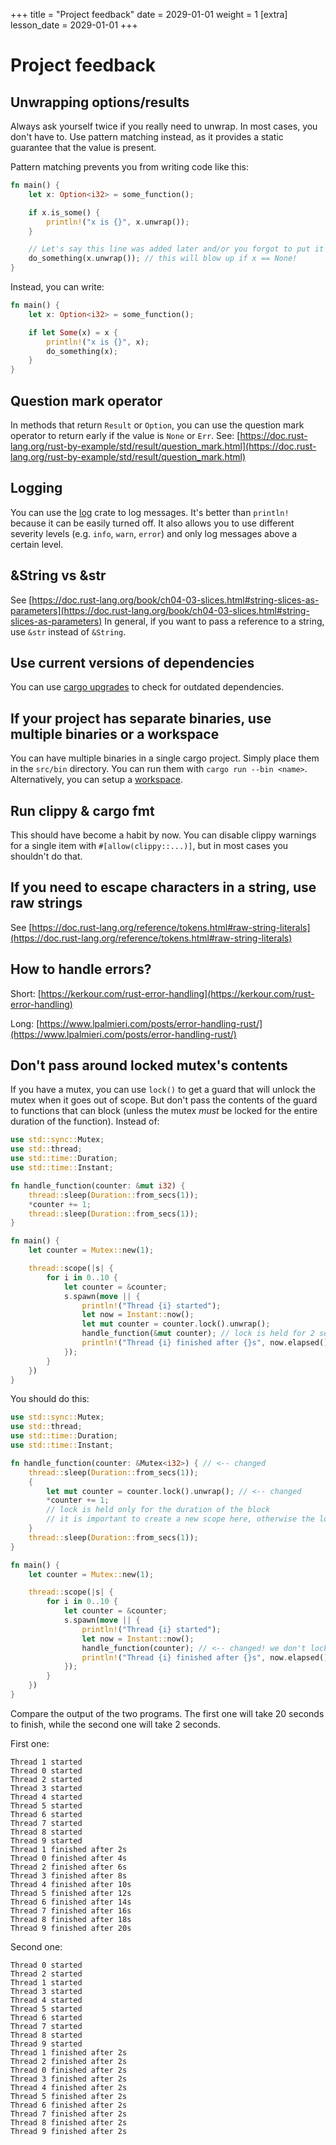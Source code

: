 +++
title = "Project feedback"
date = 2029-01-01
weight = 1
[extra]
lesson_date = 2029-01-01
+++

# Project feedback

## Unwrapping options/results

Always ask yourself twice if you really need to unwrap. In most cases, you don't have to. Use pattern matching instead,
as it provides a static guarantee that the value is present.

Pattern matching prevents you from writing code like this:

```rust
fn main() {
    let x: Option<i32> = some_function();

    if x.is_some() {
        println!("x is {}", x.unwrap());
    }

    // Let's say this line was added later and/or you forgot to put it in the if statement.
    do_something(x.unwrap()); // this will blow up if x == None!
}
```

Instead, you can write:

```rust
fn main() {
    let x: Option<i32> = some_function();

    if let Some(x) = x {
        println!("x is {}", x);
        do_something(x);
    }
}
```

## Question mark operator

In methods that return `Result` or `Option`, you can use the question mark operator to return early if the value is `None` or `Err`.
See: [https://doc.rust-lang.org/rust-by-example/std/result/question_mark.html](https://doc.rust-lang.org/rust-by-example/std/result/question_mark.html)

## Logging

You can use the [log](https://crates.io/crates/log) crate to log messages. It's better than `println!` because it
can be easily turned off. It also allows you to use different severity levels (e.g. `info`, `warn`, `error`) and only
log messages above a certain level.

## &String vs &str

See [https://doc.rust-lang.org/book/ch04-03-slices.html#string-slices-as-parameters](https://doc.rust-lang.org/book/ch04-03-slices.html#string-slices-as-parameters)
In general, if you want to pass a reference to a string, use `&str` instead of `&String`.

## Use current versions of dependencies

You can use [cargo upgrades](https://crates.io/crates/cargo-upgrades) to check for outdated dependencies.

## If your project has separate binaries, use multiple binaries or a workspace

You can have multiple binaries in a single cargo project. Simply place them in the `src/bin` directory.
You can run them with `cargo run --bin <name>`. Alternatively, you can setup a
[workspace](https://doc.rust-lang.org/book/ch14-03-cargo-workspaces.html).

## Run clippy & cargo fmt

This should have become a habit by now. You can disable clippy warnings for a single item with `#[allow(clippy::...)]`,
but in most cases you shouldn't do that.

## If you need to escape characters in a string, use raw strings

See [https://doc.rust-lang.org/reference/tokens.html#raw-string-literals](https://doc.rust-lang.org/reference/tokens.html#raw-string-literals)

## How to handle errors?

Short: [https://kerkour.com/rust-error-handling](https://kerkour.com/rust-error-handling)

Long: [https://www.lpalmieri.com/posts/error-handling-rust/](https://www.lpalmieri.com/posts/error-handling-rust/)

## Don't pass around locked mutex's contents

If you have a mutex, you can use `lock()` to get a guard that will unlock the mutex when it goes out of scope.
But don't pass the contents of the guard to functions that can block (unless the mutex _must_ be locked for
the entire duration of the function).
Instead of:

```rust
use std::sync::Mutex;
use std::thread;
use std::time::Duration;
use std::time::Instant;

fn handle_function(counter: &mut i32) {
    thread::sleep(Duration::from_secs(1));
    *counter += 1;
    thread::sleep(Duration::from_secs(1));
}

fn main() {
    let counter = Mutex::new(1);

    thread::scope(|s| {
        for i in 0..10 {
            let counter = &counter;
            s.spawn(move || {
                println!("Thread {i} started");
                let now = Instant::now();
                let mut counter = counter.lock().unwrap();
                handle_function(&mut counter); // lock is held for 2 seconds
                println!("Thread {i} finished after {}s", now.elapsed().as_secs());
            });
        }
    })
}
```

You should do this:

```rust
use std::sync::Mutex;
use std::thread;
use std::time::Duration;
use std::time::Instant;

fn handle_function(counter: &Mutex<i32>) { // <-- changed
    thread::sleep(Duration::from_secs(1));
    {
        let mut counter = counter.lock().unwrap(); // <-- changed
        *counter += 1;
        // lock is held only for the duration of the block
        // it is important to create a new scope here, otherwise the lock would be held for another second
    }
    thread::sleep(Duration::from_secs(1));
}

fn main() {
    let counter = Mutex::new(1);

    thread::scope(|s| {
        for i in 0..10 {
            let counter = &counter;
            s.spawn(move || {
                println!("Thread {i} started");
                let now = Instant::now();
                handle_function(counter); // <-- changed! we don't lock here
                println!("Thread {i} finished after {}s", now.elapsed().as_secs());
            });
        }
    })
}

```

Compare the output of the two programs. The first one will take 20 seconds to finish, while the second one will take 2 seconds.

First one:

```
Thread 1 started
Thread 0 started
Thread 2 started
Thread 3 started
Thread 4 started
Thread 5 started
Thread 6 started
Thread 7 started
Thread 8 started
Thread 9 started
Thread 1 finished after 2s
Thread 0 finished after 4s
Thread 2 finished after 6s
Thread 3 finished after 8s
Thread 4 finished after 10s
Thread 5 finished after 12s
Thread 6 finished after 14s
Thread 7 finished after 16s
Thread 8 finished after 18s
Thread 9 finished after 20s

```

Second one:

```
Thread 0 started
Thread 2 started
Thread 1 started
Thread 3 started
Thread 4 started
Thread 5 started
Thread 6 started
Thread 7 started
Thread 8 started
Thread 9 started
Thread 1 finished after 2s
Thread 2 finished after 2s
Thread 0 finished after 2s
Thread 3 finished after 2s
Thread 4 finished after 2s
Thread 5 finished after 2s
Thread 6 finished after 2s
Thread 7 finished after 2s
Thread 8 finished after 2s
Thread 9 finished after 2s
```
